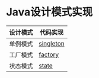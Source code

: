 # Java设计模式实现
|  设计模式   | 代码实现  |
|  ----  | ----  |
| 单例模式  | [singleton](src/com/github/surzia/singleton/README.md) |
| 工厂模式  | [factory](src/com/github/surzia/factory/README.md) |
| 状态模式  | [state](src/com/github/surzia/state/README.md) |